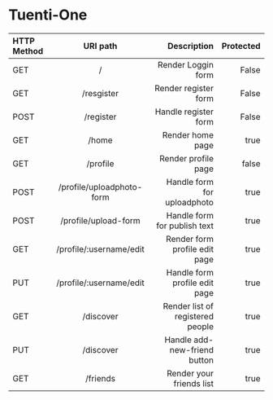 # Tuenti-One
| HTTP Method | URI path                       | Description                                |      Protected |
| :---         |   :---:                       |          ---:                              |           ---: |
| GET          | /                             | Render Loggin form               |                False     |
| GET          | /resgister               |Render register form                  |      False     |
| POST          | /register               |Handle register form                  |      False     |
| GET          | /home               |Render home page                  |      true     |
| GET          | /profile              |Render profile page                  |      false     |
| POST          | /profile/uploadphoto-form              |Handle form for uploadphoto                  |      true     |
| POST          | /profile/upload-form              |Handle form for publish text                 |      true     |
| GET          | /profile/:username/edit              |Render form profile edit page                 |      true     |
| PUT          | /profile/:username/edit              |Handle form profile edit page                 |      true     |
| GET      | /discover            |Render list of registered people              |      true     |
| PUT         | /discover          |Handle add-new-friend button            |      true     |
| GET         | /friends       |Render your friends list|      true     |
